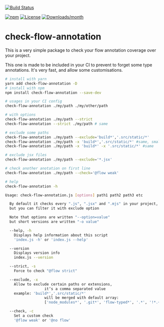 [![Build Status](https://travis-ci.org/DavidBabel/check-flow-annotation.svg?branch=master)](https://travis-ci.org/DavidBabel/check-flow-annotation)

<!-- [![codecov](https://codecov.io/gh/DavidBabel/check-flow-annotation/branch/master/graph/badge.svg)](https://codecov.io/gh/DavidBabel/check-flow-annotation) -->

[![npm](http://img.shields.io/npm/v/check-flow-annotation.svg)](https://www.npmjs.com/package/check-flow-annotation)
[![License](https://img.shields.io/npm/l/check-flow-annotation.svg)](LICENSE)
[![Downloads/month](https://img.shields.io/npm/dm/check-flow-annotation.svg)](http://www.npmtrends.com/check-flow-annotation)

# check-flow-annotation

This is a very simple package to check your flow annotation coverage over your project.

This one is made to be included in your CI to prevent to forget some type annotations. It's very fast, and allow some customisations.

```bash
# install with yarn
yarn add check-flow-annotation -D
# install with npm
npm install check-flow-annotation --save-dev

# usages in your CI config
check-flow-annotation ./my/path ./my/other/path

# with options
check-flow-annotation ./my/path --strict
check-flow-annotation --strict ./my/path # same

# exclude some paths
check-flow-annotation ./my/path --exclude='build*','.src/static/*'
check-flow-annotation ./my/path -x 'build*','.src/static/*' #same, small version
check-flow-annotation ./my/path -x 'build*' -x '.src/static/*' #same

# exclude jsx files
check-flow-annotation ./my/path --exclude='*.jsx'

# check another anotation on first line
check-flow-annotation ./my/path --check='@flow weak'
```

```bash
# help
check-flow-annotation -h

Usage: check-flow-annotation.js [options] path1 path2 path3 etc

  By default it checks every ".js", ".jsx" and ".mjs" in your project,
  but you can filter it with exclude option

  Note that options are written "--option=value"
  but short versions are written "-o value"

  --help, -h
    Displays help information about this script
    'index.js -h' or 'index.js --help'

  --version
    Displays version info
    index.js --version

  --strict, -s
    Force to check "@flow strict"

  --exclude, -x
    Allow to exclude certain paths or extensions,
                  it‘s a comma separated value
    example: 'build*','.src/static/*'
                  will be merged with default array:
                  ['node_modules*', '.git*', 'flow-typed*', '.*', '!*.+(js|jsx|mjs)']

  --check, -c
    Set a custom check
    '@flow weak' or '@no flow'

```
